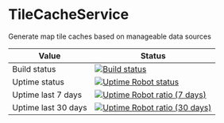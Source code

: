 # TileCacheService
Generate map tile caches based on manageable data sources

| Value | Status |
| -------------- | ------------- |
| Build status   | [![Build status](https://eocitsci.visualstudio.com/TileCacheService/_apis/build/status/TileCacheService-CI)](https://eocitsci.visualstudio.com/TileCacheService/_build/latest?definitionId=5)  |
| Uptime status  |[![Uptime Robot status](https://img.shields.io/uptimerobot/status/m781571894-196a683ced4813b4401f4dc7.svg)](https://status.eocs.center/781571894)  |
| Uptime last 7 days | [![Uptime Robot ratio (7 days)](https://img.shields.io/uptimerobot/ratio/7/m781571894-196a683ced4813b4401f4dc7.svg)](https://status.eocs.center/781571894) |
| Uptime last 30 days | [![Uptime Robot ratio (30 days)](https://img.shields.io/uptimerobot/ratio/m781571894-196a683ced4813b4401f4dc7.svg)](https://status.eocs.center/781571894) |
